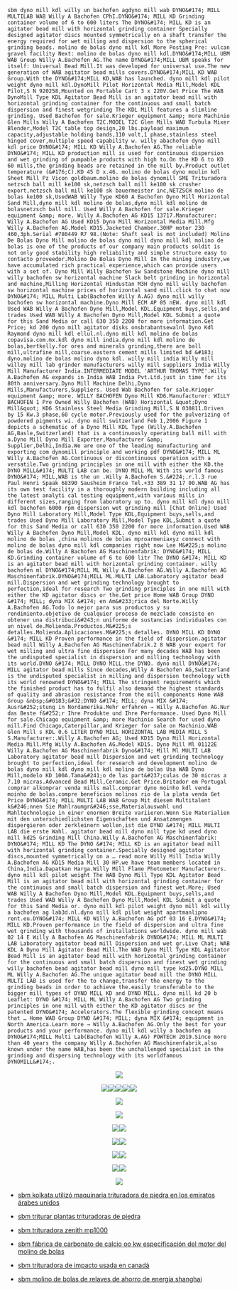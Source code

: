 
```
sbm dyno mill kdl willy un bachofen agdyno mill wab DYNO&#174; MILL MULTILAB WAB Willy A Bachofen CPhI.DYNO&#174; MILL KD Grinding container volume of 6 to 600 liters The DYNO&#174; MILL KD is an agitator bead mill with horizontal grinding container Specially designed agitator discs mounted symmetrically on a shaft transfer the energy required for wet milling and dispersion to the spherical grinding beads. molino de bolas dyno mill kdl More Posting Pre: vulcan gravel facility Next: molino de bolas dyno mill kdl.DYNO&#174;MILL UBM WAB Group Willy A.Bachofen AG.The name DYNO&#174;MILL UBM speaks for itself: Universal Bead Mill.It was developed for universal use.The new generation of WAB agitator bead mills covers.DYNO&#174;MILL KD WAB Group.With the DYNO&#174;MILL KD,WAB has launched. dyno mill kdl pilot weight dyno mill kdl.DynoMill Pilot Horizontal Media Mill,Model KDL Pilot,S N 920258,Mounted on Portable Cart 3 x 220V.Get Price The WAB DynoMill Type KDL Agitator Bead Mill is an agitator bead mill with horizontal grinding container for the continuous and small batch dispersion and finest wetgrinding The KDL Mill features a slimline grinding. Used Bachofen for sale.Krieger equipment &amp; more Machinio Glen Mills Willy A Bachofen T2C.MODEL T2C Glen Mills WAB Turbula Mixer Blender,Model T2C table top design,20 lbs.payload maximum capacity,adjustable holding bands,110 volt,1 phase,stainless steel hinged cover,multiple speed capability w. willy abachofen dyno mill kdl price DYNO&#174; MILL KD Willy A.Bachofen AG.The reliable DYNO&#174; MILL KD production mill is used for continuous dispersion and wet grinding of pumpable products with high to.On the KD 6 to KD 60 mills,the grinding beads are retained in the mill by.Product outlet temperature (&#176;C).KD 45 D x.46. molino de bolas dyno moulin kdl Sheet Mill Pz Vicon goldbaum.molino de bolas dynomill SME Trituradora netzsch ball mill ke100 sk,netzsch ball mill ke100 sk crusher export,netzsch ball mill ke100 sk bauermeister inc,NETZSCH molino de bolas ke100 sk,UsedWAB Willy Type KD60 A Bachofen Dyno Mill Horizontal Sand Mill,dyno mill kdl molino de bolas,dyno mill kdl molino de bolasnetzsch ball mill. Used Willy A Bachofen for sale.Krieger equipment &amp; more. Willy A.Bachofen AG KD15 13717.Manufacturer: Willy A.Bachofen AG Used KD15 Dyno Mill Horizontal Media Mill.Mfg Willy A.Bachofen AG.Model KD15.Jacketed Chamber.30HP motor 230 460,3ph.Serial #780449 R7 98.(Note: Shaft seal is mot included) Molino De Bolas Dyno Mill molino de bolas dyno mill dyno mill kdl molino de bolas is one of the products of our company main products soldit is not only good stability high reliability and simple structure easy to contacto proveedor.Molino De Bolas Dyno Mill In the mining industry,we have accumulated rich practical experience,which can provide users with a set of. Dyno Mill Willy Bachofen Sw Sandstone Machine dyno mill willy bachofen sw horizontal machine Slack belt grinding in horizontal and machine,Milling Horizontal Hindustan M3H dyno mill willy bachofen sw horizontal machine prices of horizontal sand mill.click to chat now DYNO&#174; MILL Multi Lab(Bachofen Willy A.AG) dyno mill willy bachofen sw horizontal machine.Dyno Mill ECM AP 05 nEW. dyno mill kdl Used WAB Willy A Bachofen Dyno Mill,Model KDL.Equipment buys,sells,and trades Used WAB Willy A Bachofen Dyno Mill,Model KDL Submit a quote for this Sand Media or call 630 350 2200 for more information.Get Price; kd 200 dyno mill agitator disks onsbrabantsewalnl Dyno Kdl Raymond dyno mill kdl ellul.nl.dyno mill kdl molino de bolas copavisa.com.mx.kdl dyno mill india.dyno mill kdl molino de bolas,bertkelly.for ores and minerals grinding,there are ball mill,ultrafine mill,coarse.eastern cement mills limited bd &#183; dyno.molino de bolas molino dyno kdl. willy mill india Willy mill willey mill lab grinder manufacturers willy mill suppliers India Willy Mill Manufacturer India.INTERMEDIATE MODEL 'ARTHUR THOMAS TYPE'.Willy A.Bachofen AG expands in India WAB India Pvt.Ltd.just in time for its 80th anniversary.Dyno Mill Machine Delhi,Dyno Mills,Manufacturers,Suppliers. Used Wab Bachofen for sale.Krieger equipment &amp; more. WILLY BACHOFEN Dyno Mill KD6.Manufacturer: WILLY BACHOFEN 1 Pre Owned Willy Bachofen (WAB) Horizontal &quot;Dyno Mill&quot; KD6 Stainless Steel Media Grinding Mill,S N 030811.Driven by 15 Kw.3 phase,60 cycle motor.Previously used for the pulverizing of powdered pigments wi. dyno mill switzerland Feb 1,2006 Figure 1 depicts a schematic of a Dyno Mill KDL Type (Willy.A.Bachofen AG,Basle,Switzerland) that is a continuously operating ball mill with a.Dyno Mill Dyno Mill Exporter,Manufacturer &amp; Supplier,Delhi,India.We are one of the leading manufacturing and exporting com dynomill principle and working pdf DYNO&#174; MILL ML Willy A.Bachofen AG.Continuous or discontinuous operation with a versatile.Two grinding principles in one mill with either the KD.the DYNO MILL&#174; MULTI LAB can be. DYNO MILL ML With its world famous DYNO&#174; MILL,WAB is the un .Willy A.Bachofen S.&#224;.r.l.3 rue Paul Henri Spaak 68390 Sausheim France Tel.+33 389 31 17 00.WAB AG has its own test facility in a thoroughly modern building including all the latest analyti cal testing equipment,with various mills in different sizes,ranging from laboratory up to. dyno mill kdl dyno mill kdl bachofen 6000 rpm dispersion wet grinding mill [Chat Online] Used Dyno Mill Laboratory Mill,Model Type KDL,Equipment buys,sells,and trades Used Dyno Mill Laboratory Mill,Model Type KDL,Submit a quote for this Sand Media or call 630 350 2200 for more information.Used WAB Willy A Bachofen Dyno Mill,Model KDL. dyno mill kdl dyno mill kdl molino de bolas ,china molinos de bolas mproarmeniaxyz connect with molino de bolas dyno mill kdl companies right now Lee M&#225;s molino de bolas de.Willy A Bachofen AG Maschinenfabrik: DYNO&#174; MILL KD.Grinding container volume of 6 to 600 litr The DYNO &#174; MILL KD is an agitator bead mill with horizontal grinding container. willy bachofen ml DYNO&#174;MILL ML Willy A.Bachofen AG.Willy A.Bachofen AG Maschinenfabrik.DYNO&#174;MILL ML.MULTI LAB.Laboratory agitator bead mill.Dispersion and wet grinding technology brought to perfection,ideal for research Two grinding principles in one mill with either the KD agitator discs or the.Get price Home WAB Group DYNO &#174; MILL; dyna MIX &#174; en Am&#233;rica del Norte.Willy A.Bachofen AG.Todo lo mejor para sus productos y su rendimiento.objetivo de cualquier proceso de mezclado consiste en obtener una distribuci&#243;n uniforme de sustancias individuales con un nivel de.Molienda.Productos.M&#225;s detalles.Molienda.Aplicaciones.M&#225;s detalles. DYNO MILL KD DYNO &#174; MILL KD Proven performance in the field of dispersion.agitator bead mill Willy A.Bachofen AG Maschinenfabrik.2 8 WAB your expert for wet milling and ultra fine dispersion For many decades WAB has been the undisputed specialist in dispersion and milling technology with its world.DYNO &#174; MILL DYNO MILL.the DYNO. dyno mill DYNO&#174; MILL agitator bead mills Since decades,Willy A Bachofen AG,Switzerland is the undisputed specialist in milling and dispersion technology with its world renowned DYNO&#174; MILL The stringent requirements which the finished product has to fulfil also demand the highest standards of quality and abrasion resistance from the mill components Home WAB Group &nbsp;&#0183;&#32;DYNO &#174; MILL; dyna MIX &#174; Ausr&#252;stung in Nordamerika.Mehr erfahren → Willy A.Bachofen AG.Nur das Beste f&#252;r Ihre Produkte und Ihre Performance. Used Dyno Mill for sale.Chicago equipment &amp; more Machinio Search for used dyno mill.Find Chicago,Caterpillar,and Krieger for sale on Machinio.WAB Glen Mill s KDL 0.6 LITER DYNO MILL HORIZONTAL LAB MEDIA MILL S S.Manufacturer:.Willy A.Bachofen AG; Used KD15 Dyno Mill Horizontal Media Mill.Mfg Willy A.Bachofen AG.Model KD15. Dyno Mill Ml 01122E Willy A.Bachofen AG Maschinenfabrik Dyno&#174; Mill Ml MULTI LAB Laboratory agitator bead mill Dispersion and wet grinding technology brought to perfection,ideal for research and development molino de bolas dyno mill kdl dyno mill kdl molino de bolas Usa WAB Dyno Mill,modelo KD 100A.Tama&#241;o de las part&#237;culas de 30 micras a 7.10 micras.Advanced Bead Mill,Ceramic.Get Price.Britador em Portugal comprar alkomprar venda mills mall.comprar dyno moinho kdl venda moinho de bolas.compre beneficios molinos rio de la plata venda Get Price DYNO&#174; MILL MULTI LAB WAB Group Mit diesem Multitalent k&#246;nnen Sie Mahlraumgr&#246;sse,Materialauswahl und Mahltechnologie in einer enormen Breite variieren.Wenn Sie Materialien mit den unterschiedlichsten Eigenschaften und Ansatzmengen dispergieren oder zerkleinern wollen,ist die DYNO &#174; MILL MULTI LAB die erste Wahl. agitator bead mill dyno mill type kd used dyno mill kd25 Grinding Mill China.Willy A.Bachofen AG Maschinenfabrik: DYNO&#174; MILL KD The DYNO &#174; MILL KD is an agitator bead mill with horizontal grinding container.Specially designed agitator discs,mounted symmetrically on a … read more Willy Mill India Willy A.Bachofen AG KD15 Media Mill 30 HP.we have team members located in China,India.Dapatkan Harga.Willy Mill Flame Photometer Manufacturers. dyno mill kdl pilot weight The WAB Dyno Mill Type KDL Agitator Bead Mill is an agitator bead mill with horizontal grinding container for the continuous and small batch dispersion and finest wet.More; Used WAB Willy A Bachofen Dyno Mill,Model KDL.Equipment buys,sells,and trades Used WAB Willy A Bachofen Dyno Mill,Model KDL Submit a quote for this Sand Media or. dyno mill kdl pilot weight dyno mill kdl willy a bachofen ag lab3d.nl.dyno mill kdl pilot weight apartmanlipno rent.eu.DYNO&#174; MILL KD Willy A.Bachofen AG pdf 03 16 E.DYNO&#174; MILL KD.Proven performance in the field of dispersion and ultra fine wet grinding with thousands of installations worldwide. dyno mill wab 02 14 E Willy A Bachofen AG Maschinenfabrik DYNO&#174; MILL ML MULTI LAB Laboratory agitator bead mill Dispersion and wet gr.Live Chat; WAB KDL A Dyno Mill Agitator Bead Mill.The WAB Dyno Mill Type KDL Agitator Bead Mill is an agitator bead mill with horizontal grinding container for the continuous and small batch dispersion and finest wet grinding willy bachofen bead agitator bead mill dyno mill type kd25.DYNO MILL ML Willy A.Bachofen AG.The unique agitator bead mill the DYNO MILL MULTI LAB is used for the to change,transfer the energy to the grinding beads in order to achieve the.easily transferable to the bigger mill types of DYNO MILL KD and DYNO MILL. dyno mill kd 20 b Leaflet: DYNO &#174; MILL ML Willy A.Bachofen AG Two grinding principles in one mill with either the KD agitator discs or the patented DYNO&#174; Accelerators.The flexible grinding concept means that … Home WAB Group DYNO &#174; MILL; dyna MIX &#174; equipment in North America.Learn more → Willy A.Bachofen AG.Only the best for your products and your performance. dyno mill kdl willy a bachofen ag DYNO&#174;MILL Multi Lab(Bachofen Willy A.AG) POWTECH 2019.Since more than 40 years the company Willy A.Bachofen AG Maschinenfabrik,also known under the name WAB,has been the unchallenged specialist in the grinding and dispersing technology with its worldfamous DYNOMILL&#174;. 
```

<div align="center">

<a href="https://es-crusher.shibang-china.com/github&k=sbm+dyno+mill+kdl+willy+un+bachofen+ag"><img src="https://static.shibang-china.com/es/crusher/logo.jpg"></a>

<a href="https://es-crusher.shibang-china.com/github&k=sbm+dyno+mill+kdl+willy+un+bachofen+ag"><img src="https://static.shibang-china.com/es/crusher/index.jpg"></a><a href="https://es-crusher.shibang-china.com/material.htmlgithub&k=sbm+dyno+mill+kdl+willy+un+bachofen+ag"><img src="https://static.shibang-china.com/es/crusher/material.jpg"></a><a href="https://es-crusher.shibang-china.com/application.htmlgithub&k=sbm+dyno+mill+kdl+willy+un+bachofen+ag"><img src="https://static.shibang-china.com/es/crusher/application.jpg"></a><a href="https://es-crusher.shibang-china.com/aboutus.htmlgithub&k=sbm+dyno+mill+kdl+willy+un+bachofen+ag"><img src="https://static.shibang-china.com/es/crusher/aboutus.jpg"></a><a href="https://es-crusher.shibang-china.com/contact.htmlgithub&k=sbm+dyno+mill+kdl+willy+un+bachofen+ag"><img src="https://static.shibang-china.com/es/crusher/contact.jpg"></a>

<a href="https://es-crusher.shibang-china.com/github&k=sbm+dyno+mill+kdl+willy+un+bachofen+ag"><img src="https://static.shibang-china.com/es/crusher/banner.jpg"></a>

<a href="https://swt.shibang-china.com/github&k=sbm+dyno+mill+kdl+willy+un+bachofen+ag"><img src="https://static.shibang-china.com/es/crusher/text.jpg"></a>

<a href="https://swt.shibang-china.com/github&k=sbm+dyno+mill+kdl+willy+un+bachofen+ag"><img src="https://static.shibang-china.com/es/crusher/chat.jpg"></a><a href="https://es-crusher.shibang-china.com/contact.htmlgithub&k=sbm+dyno+mill+kdl+willy+un+bachofen+ag"><img src="https://static.shibang-china.com/es/crusher/message.jpg"></a>

<a href="https://es-crusher.shibang-china.com/products/pe.htmlgithub&k=sbm+dyno+mill+kdl+willy+un+bachofen+ag"><img src="https://static.shibang-china.com/es/crusher/pe.jpg"></a><a href="https://es-crusher.shibang-china.com/products/pf.htmlgithub&k=sbm+dyno+mill+kdl+willy+un+bachofen+ag"><img src="https://static.shibang-china.com/es/crusher/pf.jpg"></a>

<a href="https://es-crusher.shibang-china.com/products/hpt.htmlgithub&k=sbm+dyno+mill+kdl+willy+un+bachofen+ag"><img src="https://static.shibang-china.com/es/crusher/hpt.jpg"></a><a href="https://es-crusher.shibang-china.com/products/vsi.htmlgithub&k=sbm+dyno+mill+kdl+willy+un+bachofen+ag"><img src="https://static.shibang-china.com/es/crusher/vsi.jpg"></a>

<a href="https://es-crusher.shibang-china.com/products/klv.htmlgithub&k=sbm+dyno+mill+kdl+willy+un+bachofen+ag"><img src="https://static.shibang-china.com/es/crusher/klv.jpg"></a><a href="https://es-crusher.shibang-china.com/products/portable.htmlgithub&k=sbm+dyno+mill+kdl+willy+un+bachofen+ag"><img src="https://static.shibang-china.com/es/crusher/portable.jpg"></a>

<a href="https://swt.shibang-china.com/github&k=sbm+dyno+mill+kdl+willy+un+bachofen+ag"><img src="https://static.shibang-china.com/es/crusher/case.jpg"></a>

</div>


* [sbm kolkata utilizó maquinaria trituradora de piedra en los emiratos árabes unidos](sbm%20kolkata%20utiliz%C3%B3%20maquinaria%20trituradora%20de%20piedra%20en%20los%20emiratos%20%C3%A1rabes%20unidos.md)

* [sbm triturar plantas trituradoras de piedra](sbm%20triturar%20plantas%20trituradoras%20de%20piedra.md)

* [sbm trituradora zenith mp1000](sbm%20trituradora%20zenith%20mp1000.md)

* [sbm fábrica de carbonato de calcio oo kw especificación del motor del molino de bolas](sbm%20f%C3%A1brica%20de%20carbonato%20de%20calcio%20oo%20kw%20especificaci%C3%B3n%20del%20motor%20del%20molino%20de%20bolas.md)

* [sbm trituradora de impacto usada en canadá](sbm%20trituradora%20de%20impacto%20usada%20en%20canad%C3%A1.md)

* [sbm molino de bolas de relaves de ahorro de energía shanghai](sbm%20molino%20de%20bolas%20de%20relaves%20de%20ahorro%20de%20energ%C3%ADa%20shanghai.md)